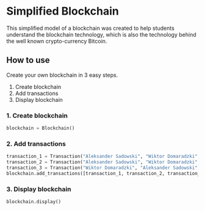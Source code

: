 # Simplified Blockchain

This simplified model of a blockchain was created to help students understand the blockchain technology, which is also the technology behind the well known crypto-currency Bitcoin.

## How to use
Create your own blockchain in 3 easy steps.
1. Create blockchain
2. Add transactions
3. Display blockchain

### 1. Create blockchain
```python
blockchain = Blockchain()
```
### 2. Add transactions
```python
transaction_1 = Transaction("Aleksander Sadowski", "Wiktor Domaradzki", 1.00)
transaction_2 = Transaction("Aleksander Sadowski", "Wiktor Domaradzki", 2.50)
transaction_3 = Transaction("Wiktor Domaradzki", "Aleksander Sadowski", 3.50)
blockchain.add_transactions([transaction_1, transaction_2, transaction_3])
```
### 3. Display blockchain
```python
blockchain.display()
```
